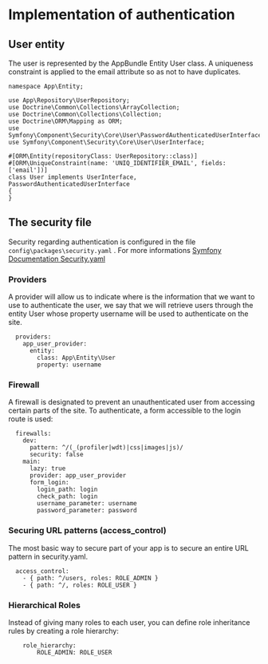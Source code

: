 # Implementation of authentication

## User entity

The user is represented by the AppBundle Entity User class. A uniqueness constraint is applied to the email attribute so as not to have duplicates.

```shell
namespace App\Entity;

use App\Repository\UserRepository;
use Doctrine\Common\Collections\ArrayCollection;
use Doctrine\Common\Collections\Collection;
use Doctrine\ORM\Mapping as ORM;
use Symfony\Component\Security\Core\User\PasswordAuthenticatedUserInterface;
use Symfony\Component\Security\Core\User\UserInterface;

#[ORM\Entity(repositoryClass: UserRepository::class)]
#[ORM\UniqueConstraint(name: 'UNIQ_IDENTIFIER_EMAIL', fields: ['email'])]
class User implements UserInterface, PasswordAuthenticatedUserInterface
{
}
```

## The security file

Security regarding authentication is configured in the file `config\packages\security.yaml` . For more informations [Symfony Documentation Security.yaml](https://symfony.com/doc/6.4/security.html)

### Providers

A provider will allow us to indicate where is the information that we want to use to authenticate the user, we say that we will retrieve users through the entity User whose property username will be used to authenticate on the site.

```shell
  providers:
    app_user_provider:
      entity:
        class: App\Entity\User
        property: username
```

### Firewall

A firewall is designated to prevent an unauthenticated user from accessing certain parts of the site. To authenticate, a form accessible to the login route is used:

```shell
  firewalls:
    dev:
      pattern: ^/(_(profiler|wdt)|css|images|js)/
      security: false
    main:
      lazy: true
      provider: app_user_provider
      form_login:
        login_path: login
        check_path: login
        username_parameter: username
        password_parameter: password
```

### Securing URL patterns (access_control)

The most basic way to secure part of your app is to secure an entire URL pattern in security.yaml.

```shell
  access_control:
    - { path: ^/users, roles: ROLE_ADMIN }
    - { path: ^/, roles: ROLE_USER }
```

### Hierarchical Roles

Instead of giving many roles to each user, you can define role inheritance rules by creating a role hierarchy:

```shell
    role_hierarchy:
        ROLE_ADMIN: ROLE_USER
```
